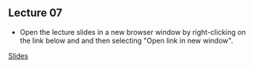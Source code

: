 ## Lecture 07

- Open the lecture slides in a new browser window by right-clicking on the link below and and then selecting "Open link in new window".

[Slides](/assets/lectures/lect07/Lecture_07_noSol.html)                              
